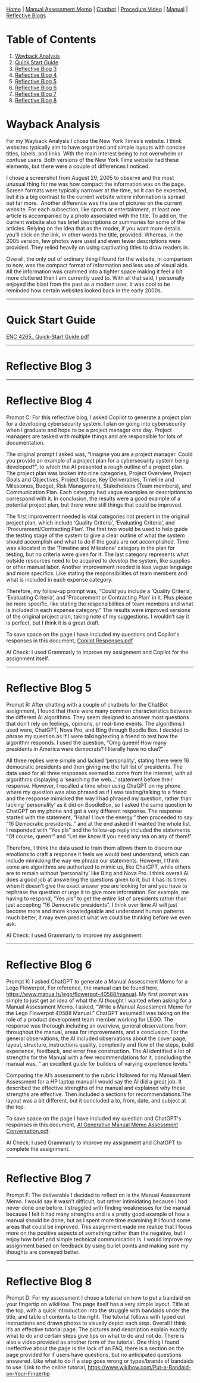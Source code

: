 [Home](index.md) | [Manual Assessment Memo](manual_assessment_memo.md) | [Chatbot](chatbot.md) | [Procedure Video](procedure_video.md) | [Manual](manual.md) | [Reflective Blogs](reflective_blogs.md) 

# Table of Contents 
1. [Wayback Analysis](#wayback-analysis)
2. [Quick Start Guide](#quick-start-guide)
3. [Reflective Blog 3](#reflective-blog-3)
4. [Reflective Blog 4](#reflective-blog-4)
5. [Reflective Blog 5](#reflective-blog-5)
6. [Reflective Blog 6](#reflective-blog-6)
7. [Reflective Blog 7](#reflective-blog-7)
8. [Reflective Blog 8](#reflective-blog-8)

# Wayback Analysis

For my Wayback Analysis I chose the New York Times’s website. I think websites typically aim to have organized and simple layouts with concise titles, labels, and links. With the main interest being to not overwhelm or confuse users. Both versions of the New York Time website had these elements, but there were a couple of differences I noticed.

I chose a screenshot from August 29, 2005 to observe and the most unusual thing for me was how compact the information was on the page. Screen formats were typically narrower at the time, so it can be expected, but it is a big contrast to the current website where information is spread out far more. 
Another difference was the use of pictures on the current website. For each subsection, like sports or entertainment, at least one article is accompanied by a photo associated with the title. To add on, the current website also has brief descriptions or summaries for some of the articles. Relying on the idea that as the reader, if you want more details you’ll click on the link, in other words the title, provided. Whereas, in the 2005 version, few photos were used and even fewer descriptions were provided. They relied heavily on using captivating titles to draw readers in. 

Overall, the only out of ordinary thing I found for the website, in comparison to now, was the compact format of information and less use of visual aids. All the information was crammed into a tighter space making it feel a bit more cluttered then I am currently used to. With all that said, I personally enjoyed the blast from the past as a modern user. It was cool to be reminded how certain websites looked back in the early 2000s. 

---
# Quick Start Guide
[ENC 4265_ Quick-Start Guide.pdf](https://github.com/user-attachments/files/18612762/ENC.4265_.Quick-Start.Guide.pdf)

---
# Reflective Blog 3


---
# Reflective Blog 4
Prompt C:
For this reflective blog, I asked Copilot to generate a project plan for a developing cybersecurity system. I plan on going into cybersecurity when I graduate and hope to be a project manager one day. Project managers are tasked with multiple things and are responsible for lots of documentation. 

The original prompt I asked was, “Imagine you are a project manager. Could you provide an example of a project plan for a cybersecurity system being developed?”, to which the AI presented a rough outline of a project plan. The project plan was broken into nine categories, Project Overview, Project Goals and Objectives, Project Scope, Key Deliverables, Timeline and Milestones, Budget, Risk Management, Stakeholders (Team members), and Communication Plan. Each category had vague examples or descriptions to correspond with it. In conclusion, the results were a good example of a potential project plan, but there were still things that could be improved. 

The first improvement needed is vital categories not present in the original project plan, which include ‘Quality Criteria’, ‘Evaluating Criteria’, and ‘Procurement/Contracting Plan’. The first two would be used to help guide the testing stage of the system to give a clear outline of what the system should accomplish and what to do if the goals are not accomplished. Time was allocated in the ‘Timeline and Milestone’ category in the plan for testing, but no criteria were given for it. The last category represents what outside resources need to be acquired to develop the system, like supplies or other manual labor. Another improvement needed is less vague language and more specifics. Like stating the responsibilities of team members and what is included in each expense category. 

Therefore, my follow-up prompt was, “Could you include a ‘Quality Criteria’, ‘Evaluating Criteria’, and 'Procurement or Contracting Plan' in it. Plus please be more specific, like stating the responsibilities of team members and what is included in each expense category.” The results were improved versions of the original project plan, taking note of my suggestions. I wouldn’t say it is perfect, but I think it is a great draft.

To save space on the page I have included my questions and Copilot's responses in this document, [Copilot Responses.pdf](https://github.com/user-attachments/files/18897954/Copilot.Responses.pdf)


AI Check: I used Grammarly to improve my assignment and Copilot for the assignment itself.

---
# Reflective Blog 5
Prompt R: 
After chatting with a couple of chatbots for the ChatBot assignment, I found that there were many common characteristics between the different AI algorithms. They seem designed to answer most questions that don’t rely on feelings, opinions, or real-time events. The algorithms I used were, ChatGPT, Nova Pro, and Bing through Boodle Box. I decided to phrase my question as if I were talking/texting a friend to test how the algorithm responds. I used the question, “Omg queen! How many presidents in America were democrats? I literally have no clue?” 

All three replies were simple and lacked ‘personality’, stating there were 16 democratic presidents and then giving me the full list of presidents. The data used for all three responses seemed to come from the internet, with all algorithms displaying a ‘searching the web…’ statement before their response. However, I recalled a time when using ChaGPT on my phone where my question was also phrased as if I was texting/talking to a friend and the response mimicked the way I had phrased my question, rather than lacking ‘personality’ as it did on BoodleBox, so I asked the same question to ChatGPT on my phone and got a very different response. The response started with the statement, “Haha! I love the energy.” then proceeded to say “16 Democratic presidents..” and at the end asked if I wanted the whole list. I responded with “Yes pls” and the follow-up reply included the statements “Of course, queen!” and “Let me know if you need any tea on any of them!” 

Therefore, I think the data used to train them allows them to discern our emotions to craft a response it feels we would best understand, which can include mimicking the way we phrase our statements. However, I think some are algorithms are authorized to mimic us, like ChatGPT, while others are to remain without ‘personality’ like Bing and Nova Pro. I think overall AI does a good job at answering the questions given to it, but it has its times when it doesn’t give the exact answer you are looking for and you have to rephrase the question or urge it to give more information. For example, me having to respond, “Yes pls” to get the entire list of presidents rather than just accepting “16 Democratic presidents”. I think over time AI will just become more and more knowledgeable and understand human patterns much better, it may even predict what we could be thinking before we even ask.

AI Check: I used Grammarly to improve my assignment.

---
# Reflective Blog 6
Prompt K:
I asked ChatGPT to generate a Manual Assessment Memo for a Lego Flowerpot. For reference, the manual can be found here, <https://www.manua.ls/lego/flowerpot-40588/manual>. My first prompt was simple to just get an idea of what the AI thought I wanted when asking for a Manual Assessment Memo. I asked, “Write a Manual Assessment Memo for the Lego Flowerpot 40588 Manual.” ChatGPT assumed I was taking on the role of a product development team member working for LEGO. The response was thorough including an overview, general observations from throughout the manual, areas for improvements, and a conclusion. For the general observations, the AI included observations about the cover page, layout, structure, instructions quality, complexity and flow of the steps, build experience, feedback, and error free construction. The AI identified a lot of strengths for the Manual with a few recommendations for it, concluding the manual was, “ an excellent guide for builders of varying experience levels.”

Comparing the AI’s assessment to the rubric I followed for my Manual Mem Assessment for a HP laptop manual I would say the AI did a great job. It described the effective strengths of the manual and explained why these strengths are effective. Then included a sections for recommendations.The layout was a bit different, but it concluded a to, from, date, and subject at the top. 

To save space on the page I have included my question and ChatGPT's responses in this document, [AI Generative Manual Memo Assessment Conversation.pdf](https://github.com/user-attachments/files/19237502/AI.Generative.Manual.Memo.Assessment.Conversation.pdf).

AI Check: I used Grammarly to improve my assignment and ChatGPT to complete the assignment.

---
# Reflective Blog 7
Prompt F:
The deliverable I decided to reflect on is the Manual Assessment Memo. I would say it wasn’t difficult, but rather intimidating because I had never done one before. I struggled with finding weaknesses for the manual because I felt it had many strengths and is a pretty good example of how a manual should be done, but as I spent more time examining it I found some areas that could be improved. This assignment made me realize that I focus more on the positive aspects of something rather than the negative, but I enjoy how brief and simple technical communication is. I would improve my assignment based on feedback by using bullet points and making sure my thoughts are conveyed better. 

---
# Reflective Blog 8
Prompt D:
For my assessment I chose a tutorial on how to put a bandaid on your fingertip on wikiHow. The page itself has a very simple layout. Title at the top, with a quick introduction into the struggle with bandaids under the title, and table of contents to the right. The tutorial follows with typed out instructions and drawn photos to visually depict each step. Overall I think it’s an effective tutorial page. The pictures and description explain exactly what to do and certain steps give tips on what to do and not do. There is also a video provided as another form of the tutorial. One thing I found ineffective about the page is the lack of an FAQ, there is a section on the page provided for if users have questions, but no anticipated questions answered. Like what to do if a step goes wrong or types/brands of bandaids to use. Link to the online tutorial, <https://www.wikihow.com/Put-a-Bandaid-on-Your-Fingertip>

